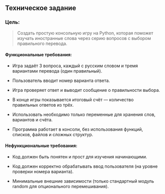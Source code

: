 ## Техническое задание
### Цель:
> Создать простую консольную игру на Python, которая поможет изучать иностранные слова﻿ через серию вопросов с выбором правильного перевода.

#### Функциональные требования:

- Игра задаёт 3 вопроса, каждый с русским словом и тремя вариантами перевода (один правильный).

- Пользователь вводит номер варианта ответа.

- Игра проверяет ответ и выводит сообщение о правильности выбора.

- В конце игры показывается итоговый счёт — количество правильных ответов из трёх.

- Использовать необходимо только переменные для хранения слов, вариантов и счёта.

 - Программа работает в консоли, без использования функций, списков, файлов и сложных структур.

#### Нефункциональные требования:

- Код должен быть понятен и прост для изучения начинающими.

- Код должен корректно обрабатывать ввод пользователя (на уровне проверки номера варианта).

- Минимальные внешние зависимости (только стандартный модуль random для опционального перемешивания).